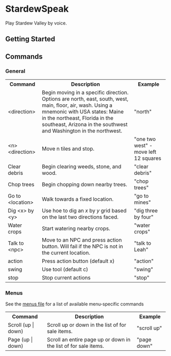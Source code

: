 # StardewSpeak

Play Stardew Valley by voice.

## Getting Started

## Commands
### General
<table>
    <tr>
        <th>Command</th>
        <th>Description</th>
        <th>Example</th>
    </tr>
    <tr>
        <td>&lt;direction&gt;</td>
        <td>Begin moving in a specific direction. Options are north, east, south, west, main, floor, air, wash. Using a mnemonic with USA states: Maine in the northeast, Florida in the southeast, Arizona in the southwest and Washington in the northwest.</td>
        <td>"north"</td>
    </tr>
    <tr>
        <td>&lt;n&gt; &lt;direction&gt;</td>
        <td>Move n tiles and stop.</td>
        <td>"one two west" - move left 12 squares</td>
    </tr>
    <tr>
        <td>Clear debris</td>
        <td>Begin clearing weeds, stone, and wood.</td>
        <td>"clear debris"</td>
    </tr>
    <tr>
        <td>Chop trees</td>
        <td>Begin chopping down nearby trees.</td>
        <td>"chop trees"</td>
    </tr>
    <tr>
        <td>Go to &lt;location&gt;</td>
        <td>Walk towards a fixed location.</td>
        <td>"go to mines"</td>
    </tr>
    <tr>
        <td>Dig &lt;x&gt; by &lt;y&gt;</td>
        <td>Use hoe to dig an <i>x</i> by <i>y</i> grid based on the last two directions faced.</td>
        <td>"dig three by four"</td>
    </tr>
    <tr>
        <td>Water crops</td>
        <td>Start watering nearby crops.</td>
        <td>"water crops"</td>
    </tr>
    <tr>
        <td>Talk to &lt;npc&gt;</td>
        <td>Move to an NPC and press action button. Will fail if the NPC is not in the current location.</td>
        <td>"talk to Leah"</td>
    </tr>
    <tr>
        <td>action</td>
        <td>Press action button (default x)</td>
        <td>"action"</td>
    </tr>
    <tr>
        <td>swing</td>
        <td>Use tool (default c)</td>
        <td>"swing"</td>
    </tr>
    <tr>
        <td>stop</td>
        <td>Stop current actions</td>
        <td>"stop"</td>
    </tr>
</table>

### Menus
See the [menus file](menus.md) for a list of available menu-specific commands
<table>
    <tr>
        <th>Command</th>
        <th>Description</th>
        <th>Example</th>
    </tr>
    <tr>
        <td>Scroll (up  &#124; down)</td>
        <td>Scroll up or down in the list of for sale items.</td>
        <td>"scroll up"</td>
    </tr>
    <tr>
        <td>Page (up  &#124; down)</td>
        <td>Scroll an entire page up or down in the list of for sale items.</td>
        <td>"page down"</td>
    </tr>
</table>